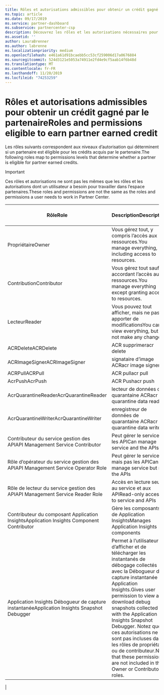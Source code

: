 ```yaml
---
title: Rôles et autorisations admissibles pour obtenir un crédit gagné par le partenaire | Espace partenaires
ms.topic: article
ms.date: 09/17/2019
ms.service: partner-dashboard
ms.subservice: partnercenter-csp
description: Découvrez les rôles et les autorisations nécessaires pour qu’un partenaire soit éligible aux crédits acquis par le partenaire.
ms.assetid: ''
author: LauraBrenner
ms.author: labrenne
ms.localizationpriority: medium
ms.openlocfilehash: e461a61d91bcaebb5cc53cf259006d17a0676884
ms.sourcegitcommit: 524d3121e5053a74911e2fd4e9cf5aab14f6b48d
ms.translationtype: MT
ms.contentlocale: fr-FR
ms.lasthandoff: 11/20/2019
ms.locfileid: "74253259"
---
```

# <a name="roles-and-permissions-eligible-to-earn-partner-earned-credit"></a><span data-ttu-id="ab024-103">Rôles et autorisations admissibles pour obtenir un crédit gagné par le partenaire</span><span class="sxs-lookup"><span data-stu-id="ab024-103">Roles and permissions eligible to earn partner earned credit</span></span>

<span data-ttu-id="ab024-104">Les rôles suivants correspondent aux niveaux d’autorisation qui déterminent si un partenaire est éligible pour les crédits acquis par le partenaire.</span><span class="sxs-lookup"><span data-stu-id="ab024-104">The following roles map to permissions levels that determine whether a partner is eligible for partner earned credits.</span></span>

>[!Important]
><span data-ttu-id="ab024-105">Ces rôles et autorisations ne sont pas les mêmes que les rôles et les autorisations dont un utilisateur a besoin pour travailler dans l’espace partenaires.</span><span class="sxs-lookup"><span data-stu-id="ab024-105">These roles and permissions are not the same as the roles and permissions a user needs to work in Partner Center.</span></span>

|<span data-ttu-id="ab024-106">**Rôle**</span><span class="sxs-lookup"><span data-stu-id="ab024-106">**Role**</span></span>   |<span data-ttu-id="ab024-107">**Description**</span><span class="sxs-lookup"><span data-stu-id="ab024-107">**Description**</span></span>   |<span data-ttu-id="ab024-108">**PEC éligible**</span><span class="sxs-lookup"><span data-stu-id="ab024-108">**PEC eligible**</span></span>   |
|-----------------|:------------------|:--------------|
|<span data-ttu-id="ab024-109">Propriétaire</span><span class="sxs-lookup"><span data-stu-id="ab024-109">Owner</span></span>  |<span data-ttu-id="ab024-110">Vous gérez tout, y compris l’accès aux ressources.</span><span class="sxs-lookup"><span data-stu-id="ab024-110">You manage everything, including access to resources.</span></span>|<span data-ttu-id="ab024-111">Oui</span><span class="sxs-lookup"><span data-stu-id="ab024-111">Yes</span></span>|
|<span data-ttu-id="ab024-112">Contribution</span><span class="sxs-lookup"><span data-stu-id="ab024-112">Contributor</span></span> |<span data-ttu-id="ab024-113">Vous gérez tout sauf en accordant l’accès aux ressources.</span><span class="sxs-lookup"><span data-stu-id="ab024-113">You manage everything except granting access to resources.</span></span>|<span data-ttu-id="ab024-114">Oui</span><span class="sxs-lookup"><span data-stu-id="ab024-114">Yes</span></span>|
|<span data-ttu-id="ab024-115">Lecteur</span><span class="sxs-lookup"><span data-stu-id="ab024-115">Reader</span></span>|<span data-ttu-id="ab024-116">Vous pouvez tout afficher, mais ne pas apporter de modifications</span><span class="sxs-lookup"><span data-stu-id="ab024-116">You can view everything, but not make any changes</span></span>|<span data-ttu-id="ab024-117">Non</span><span class="sxs-lookup"><span data-stu-id="ab024-117">No</span></span>|
|<span data-ttu-id="ab024-118">ACRDelete</span><span class="sxs-lookup"><span data-stu-id="ab024-118">ACRDelete</span></span>|<span data-ttu-id="ab024-119">ACR supprimer</span><span class="sxs-lookup"><span data-stu-id="ab024-119">acr delete</span></span>|<span data-ttu-id="ab024-120">Oui</span><span class="sxs-lookup"><span data-stu-id="ab024-120">Yes</span></span>|
|<span data-ttu-id="ab024-121">ACRImageSigner</span><span class="sxs-lookup"><span data-stu-id="ab024-121">ACRImageSigner</span></span>|<span data-ttu-id="ab024-122">signataire d’image ACR</span><span class="sxs-lookup"><span data-stu-id="ab024-122">acr image signer</span></span>|<span data-ttu-id="ab024-123">Oui</span><span class="sxs-lookup"><span data-stu-id="ab024-123">Yes</span></span>|
|<span data-ttu-id="ab024-124">ACRPull</span><span class="sxs-lookup"><span data-stu-id="ab024-124">ACRPull</span></span>|<span data-ttu-id="ab024-125">ACR pull</span><span class="sxs-lookup"><span data-stu-id="ab024-125">acr pull</span></span>|<span data-ttu-id="ab024-126">Oui</span><span class="sxs-lookup"><span data-stu-id="ab024-126">Yes</span></span>|
|<span data-ttu-id="ab024-127">AcrPush</span><span class="sxs-lookup"><span data-stu-id="ab024-127">AcrPush</span></span>|<span data-ttu-id="ab024-128">ACR Push</span><span class="sxs-lookup"><span data-stu-id="ab024-128">acr push</span></span>|<span data-ttu-id="ab024-129">Oui</span><span class="sxs-lookup"><span data-stu-id="ab024-129">Yes</span></span>|
|<span data-ttu-id="ab024-130">AcrQuarantineReader</span><span class="sxs-lookup"><span data-stu-id="ab024-130">AcrQuarantineReader</span></span>|<span data-ttu-id="ab024-131">lecteur de données de quarantaine ACR</span><span class="sxs-lookup"><span data-stu-id="ab024-131">acr quarantine data reader</span></span>|<span data-ttu-id="ab024-132">Non</span><span class="sxs-lookup"><span data-stu-id="ab024-132">No</span></span>|
|<span data-ttu-id="ab024-133">AcrQuarantineWriter</span><span class="sxs-lookup"><span data-stu-id="ab024-133">AcrQuarantineWriter</span></span>| <span data-ttu-id="ab024-134">enregistreur de données de quarantaine ACR</span><span class="sxs-lookup"><span data-stu-id="ab024-134">acr quarantine data writer</span></span>|<span data-ttu-id="ab024-135">Oui</span><span class="sxs-lookup"><span data-stu-id="ab024-135">Yes</span></span>|
|<span data-ttu-id="ab024-136">Contributeur du service gestion des API</span><span class="sxs-lookup"><span data-stu-id="ab024-136">API Management Service Contributor</span></span>|<span data-ttu-id="ab024-137">Peut gérer le service et les API</span><span class="sxs-lookup"><span data-stu-id="ab024-137">Can manage service and the APIs</span></span>|<span data-ttu-id="ab024-138">Oui</span><span class="sxs-lookup"><span data-stu-id="ab024-138">Yes</span></span>|
|<span data-ttu-id="ab024-139">Rôle d’opérateur du service gestion des API</span><span class="sxs-lookup"><span data-stu-id="ab024-139">API Management Service Operator Role</span></span>|<span data-ttu-id="ab024-140">Peut gérer le service, mais pas les API</span><span class="sxs-lookup"><span data-stu-id="ab024-140">Can manage service but not the APIs</span></span>|<span data-ttu-id="ab024-141">Oui</span><span class="sxs-lookup"><span data-stu-id="ab024-141">Yes</span></span>|
|<span data-ttu-id="ab024-142">Rôle de lecteur du service gestion des API</span><span class="sxs-lookup"><span data-stu-id="ab024-142">API Management Service Reader Role</span></span>|<span data-ttu-id="ab024-143">Accès en lecture seule au service et aux API</span><span class="sxs-lookup"><span data-stu-id="ab024-143">Read-only access to service and APIs</span></span>|<span data-ttu-id="ab024-144">Non</span><span class="sxs-lookup"><span data-stu-id="ab024-144">No</span></span>|
|<span data-ttu-id="ab024-145">Contributeur du composant Application Insights</span><span class="sxs-lookup"><span data-stu-id="ab024-145">Application Insights Component Contributor</span></span>|<span data-ttu-id="ab024-146">Gère les composants de Application Insights</span><span class="sxs-lookup"><span data-stu-id="ab024-146">Manages Application Insights components</span></span>|<span data-ttu-id="ab024-147">Oui</span><span class="sxs-lookup"><span data-stu-id="ab024-147">Yes</span></span>|
|<span data-ttu-id="ab024-148">Application Insights Débogueur de capture instantanée</span><span class="sxs-lookup"><span data-stu-id="ab024-148">Application Insights Snapshot Debugger</span></span>|<span data-ttu-id="ab024-149">Permet à l’utilisateur d’afficher et de télécharger les instantanés de débogage collectés avec la Débogueur de capture instantanée Application Insights.</span><span class="sxs-lookup"><span data-stu-id="ab024-149">Gives user permission to view and download debug snapshots collected with the Application Insights Snapshot Debugger.</span></span> <span data-ttu-id="ab024-150">Notez que ces autorisations ne sont pas incluses dans les rôles de propriétaire ou de contributeur.</span><span class="sxs-lookup"><span data-stu-id="ab024-150">Note that these permissions are not included in the Owner or Contributor roles.</span></span>|<span data-ttu-id="ab024-151">Oui</span><span class="sxs-lookup"><span data-stu-id="ab024-151">Yes</span></span>|
|
